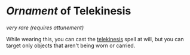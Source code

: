 # *Ornament* of Telekinesis
*very rare (requires attunement)*

While wearing this, you can cast the [telekinesis](../Spells/telekinesis.md) spell at will, but you can target only objects that aren't being worn or carried.
